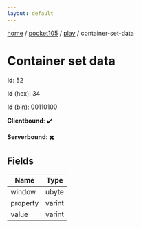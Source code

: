```yaml
---
layout: default
---
```


[home](/)  /  [pocket105](/protocol/pocket105)  /  [play](/protocol/pocket105/play)  /  container-set-data

# Container set data

**Id**: 52

**Id** (hex): 34

**Id** (bin): 00110100

**Clientbound**: ✔️

**Serverbound**: ✖️

## Fields

Name | Type
---|---
window | ubyte
property | varint
value | varint
